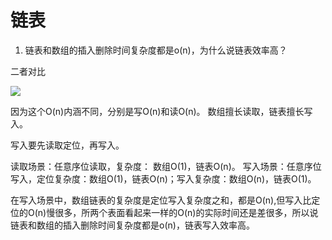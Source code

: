 # 链表

1. 链表和数组的插入删除时间复杂度都是o(n)，为什么说链表效率高？

二者对比

![](https://static001.geekbang.org/resource/image/4f/68/4f63e92598ec2551069a0eef69db7168.jpg)

因为这个O(n)内涵不同，分别是写O(n)和读O(n)。
数组擅长读取，链表擅长写入。

写入要先读取定位，再写入。

读取场景：任意序位读取，复杂度： 数组O(1)，链表O(n)。
写入场景：任意序位写入，定位复杂度：数组O(1)，链表O(n)；写入复杂度：数组O(n)，链表O(1)。

在写入场景中，数组链表的复杂度是定位写入复杂度之和，都是O(n),但写入比定位的O(n)慢很多，所两个表面看起来一样的O(n)的实际时间还是差很多，所以说链表和数组的插入删除时间复杂度都是o(n)，链表写入效率高。
